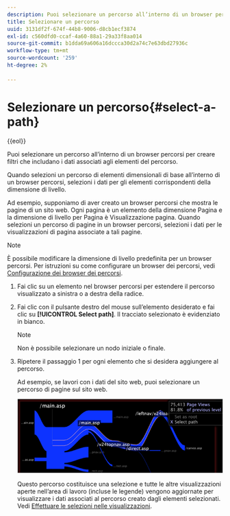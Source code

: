 ```yaml
---
description: Puoi selezionare un percorso all’interno di un browser percorsi per creare filtri che includano i dati associati agli elementi del percorso.
title: Selezionare un percorso
uuid: 3131df2f-674f-44b8-9006-d8cb1ecf3874
exl-id: c560dfd0-ccaf-4a60-88a1-29a33f8aa014
source-git-commit: b1dda69a606a16dccca30d2a74c7e63dbd27936c
workflow-type: tm+mt
source-wordcount: '259'
ht-degree: 2%

---
```


# Selezionare un percorso{#select-a-path}

{{eol}}

Puoi selezionare un percorso all’interno di un browser percorsi per creare filtri che includano i dati associati agli elementi del percorso.

Quando selezioni un percorso di elementi dimensionali di base all’interno di un browser percorsi, selezioni i dati per gli elementi corrispondenti della dimensione di livello.

Ad esempio, supponiamo di aver creato un browser percorsi che mostra le pagine di un sito web. Ogni pagina è un elemento della dimensione Pagina e la dimensione di livello per Pagina è Visualizzazione pagina. Quando selezioni un percorso di pagine in un browser percorsi, selezioni i dati per le visualizzazioni di pagina associate a tali pagine.

>[!NOTE]
>
>È possibile modificare la dimensione di livello predefinita per un browser percorsi. Per istruzioni su come configurare un browser dei percorsi, vedi [Configurazione dei browser dei percorsi](../../../../home/c-get-started/c-intf-anlys-ftrs/t-config-path-brwsr.md#task-bbb3ddaa140a414f984b697c2b8202a3).

1. Fai clic su un elemento nel browser percorsi per estendere il percorso visualizzato a sinistra o a destra della radice.
1. Fai clic con il pulsante destro del mouse sull’elemento desiderato e fai clic su **[!UICONTROL Select path]**. Il tracciato selezionato è evidenziato in bianco.

   >[!NOTE]
   >
   >Non è possibile selezionare un nodo iniziale o finale.

1. Ripetere il passaggio 1 per ogni elemento che si desidera aggiungere al percorso.

   Ad esempio, se lavori con i dati del sito web, puoi selezionare un percorso di pagine sul sito web.

   ![](assets/client-path.png)

   Questo percorso costituisce una selezione e tutte le altre visualizzazioni aperte nell’area di lavoro (incluse le legende) vengono aggiornate per visualizzare i dati associati al percorso creato dagli elementi selezionati. Vedi [Effettuare le selezioni nelle visualizzazioni](../../../../home/c-get-started/c-vis/c-sel-vis/c-sel-vis.md#concept-012870ec22c7476e9afbf3b8b2515746).

